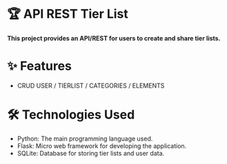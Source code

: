 # 🏆 API REST Tier List 
#### This project provides an API/REST for users to create and share tier lists.

# ✨ Features 
- CRUD USER / TIERLIST / CATEGORIES / ELEMENTS

# 🛠️ Technologies Used 
  - Python: The main programming language used.
  - Flask: Micro web framework for developing the application.
  - SQLite: Database for storing tier lists and user data.
